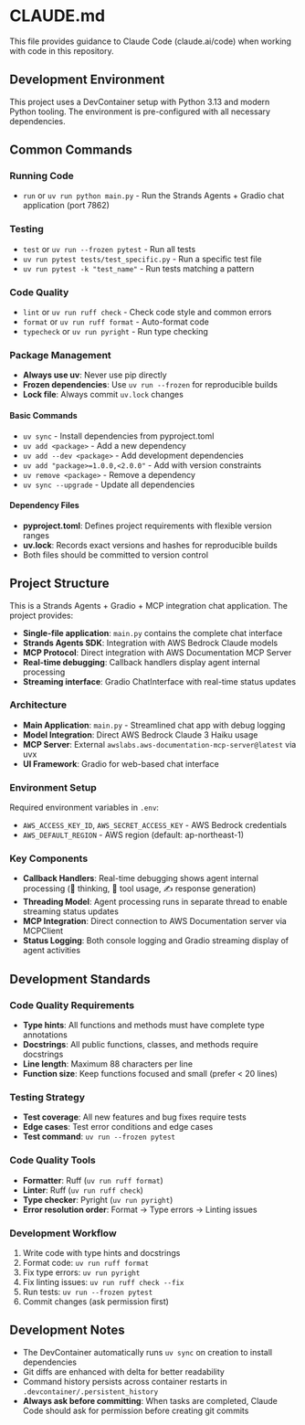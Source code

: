 # CLAUDE.md

This file provides guidance to Claude Code (claude.ai/code) when working with code in this repository.

## Development Environment

This project uses a DevContainer setup with Python 3.13 and modern Python tooling. The environment is pre-configured with all necessary dependencies.

## Common Commands

### Running Code
- `run` or `uv run python main.py` - Run the Strands Agents + Gradio chat application (port 7862)

### Testing
- `test` or `uv run --frozen pytest` - Run all tests
- `uv run pytest tests/test_specific.py` - Run a specific test file
- `uv run pytest -k "test_name"` - Run tests matching a pattern

### Code Quality
- `lint` or `uv run ruff check` - Check code style and common errors
- `format` or `uv run ruff format` - Auto-format code
- `typecheck` or `uv run pyright` - Run type checking

### Package Management
- **Always use uv**: Never use pip directly
- **Frozen dependencies**: Use `uv run --frozen` for reproducible builds
- **Lock file**: Always commit `uv.lock` changes

#### Basic Commands
- `uv sync` - Install dependencies from pyproject.toml
- `uv add <package>` - Add a new dependency
- `uv add --dev <package>` - Add development dependencies
- `uv add "package>=1.0.0,<2.0.0"` - Add with version constraints
- `uv remove <package>` - Remove a dependency
- `uv sync --upgrade` - Update all dependencies

#### Dependency Files
- **pyproject.toml**: Defines project requirements with flexible version ranges
- **uv.lock**: Records exact versions and hashes for reproducible builds
- Both files should be committed to version control

## Project Structure

This is a Strands Agents + Gradio + MCP integration chat application. The project provides:
- **Single-file application**: `main.py` contains the complete chat interface
- **Strands Agents SDK**: Integration with AWS Bedrock Claude models
- **MCP Protocol**: Direct integration with AWS Documentation MCP Server
- **Real-time debugging**: Callback handlers display agent internal processing
- **Streaming interface**: Gradio ChatInterface with real-time status updates

### Architecture
- **Main Application**: `main.py` - Streamlined chat app with debug logging
- **Model Integration**: Direct AWS Bedrock Claude 3 Haiku usage
- **MCP Server**: External `awslabs.aws-documentation-mcp-server@latest` via uvx
- **UI Framework**: Gradio for web-based chat interface

### Environment Setup
Required environment variables in `.env`:
- `AWS_ACCESS_KEY_ID`, `AWS_SECRET_ACCESS_KEY` - AWS Bedrock credentials
- `AWS_DEFAULT_REGION` - AWS region (default: ap-northeast-1)

### Key Components
- **Callback Handlers**: Real-time debugging shows agent internal processing (🤔 thinking, 🔧 tool usage, ✍️ response generation)
- **Threading Model**: Agent processing runs in separate thread to enable streaming status updates
- **MCP Integration**: Direct connection to AWS Documentation server via MCPClient
- **Status Logging**: Both console logging and Gradio streaming display of agent activities

## Development Standards

### Code Quality Requirements
- **Type hints**: All functions and methods must have complete type annotations
- **Docstrings**: All public functions, classes, and methods require docstrings
- **Line length**: Maximum 88 characters per line
- **Function size**: Keep functions focused and small (prefer < 20 lines)

### Testing Strategy
- **Test coverage**: All new features and bug fixes require tests
- **Edge cases**: Test error conditions and edge cases
- **Test command**: `uv run --frozen pytest`

### Code Quality Tools
- **Formatter**: Ruff (`uv run ruff format`)
- **Linter**: Ruff (`uv run ruff check`)
- **Type checker**: Pyright (`uv run pyright`)
- **Error resolution order**: Format → Type errors → Linting issues

### Development Workflow
1. Write code with type hints and docstrings
2. Format code: `uv run ruff format`
3. Fix type errors: `uv run pyright`
4. Fix linting issues: `uv run ruff check --fix`
5. Run tests: `uv run --frozen pytest`
6. Commit changes (ask permission first)

## Development Notes

- The DevContainer automatically runs `uv sync` on creation to install dependencies
- Git diffs are enhanced with delta for better readability
- Command history persists across container restarts in `.devcontainer/.persistent_history`
- **Always ask before committing**: When tasks are completed, Claude Code should ask for permission before creating git commits
